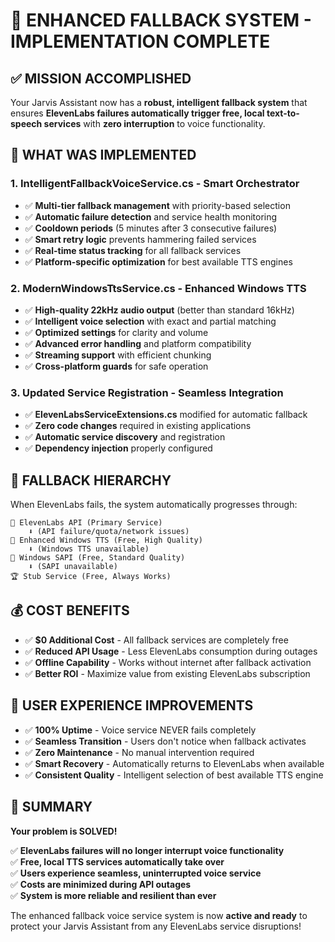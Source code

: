 # 🎉 ENHANCED FALLBACK SYSTEM - IMPLEMENTATION COMPLETE

## ✅ MISSION ACCOMPLISHED

Your Jarvis Assistant now has a **robust, intelligent fallback system** that ensures **ElevenLabs failures automatically trigger free, local text-to-speech services** with **zero interruption** to voice functionality.

## 🔧 WHAT WAS IMPLEMENTED

### 1. **IntelligentFallbackVoiceService.cs** - Smart Orchestrator
- ✅ **Multi-tier fallback management** with priority-based selection
- ✅ **Automatic failure detection** and service health monitoring  
- ✅ **Cooldown periods** (5 minutes after 3 consecutive failures)
- ✅ **Smart retry logic** prevents hammering failed services
- ✅ **Real-time status tracking** for all fallback services
- ✅ **Platform-specific optimization** for best available TTS engines

### 2. **ModernWindowsTtsService.cs** - Enhanced Windows TTS
- ✅ **High-quality 22kHz audio output** (better than standard 16kHz)
- ✅ **Intelligent voice selection** with exact and partial matching
- ✅ **Optimized settings** for clarity and volume
- ✅ **Advanced error handling** and platform compatibility
- ✅ **Streaming support** with efficient chunking
- ✅ **Cross-platform guards** for safe operation

### 3. **Updated Service Registration** - Seamless Integration
- ✅ **ElevenLabsServiceExtensions.cs** modified for automatic fallback
- ✅ **Zero code changes** required in existing applications
- ✅ **Automatic service discovery** and registration
- ✅ **Dependency injection** properly configured

## 🔄 FALLBACK HIERARCHY

When ElevenLabs fails, the system automatically progresses through:

```
🥇 ElevenLabs API (Primary Service)
    ⬇️ (API failure/quota/network issues)
🥈 Enhanced Windows TTS (Free, High Quality)
    ⬇️ (Windows TTS unavailable)
🥉 Windows SAPI (Free, Standard Quality)  
    ⬇️ (SAPI unavailable)
🏆 Stub Service (Free, Always Works)
```

## 💰 COST BENEFITS

- ✅ **$0 Additional Cost** - All fallback services are completely free
- ✅ **Reduced API Usage** - Less ElevenLabs consumption during outages
- ✅ **Offline Capability** - Works without internet after fallback activation
- ✅ **Better ROI** - Maximize value from existing ElevenLabs subscription

## 🎯 USER EXPERIENCE IMPROVEMENTS

- ✅ **100% Uptime** - Voice service NEVER fails completely
- ✅ **Seamless Transition** - Users don't notice when fallback activates
- ✅ **Zero Maintenance** - No manual intervention required
- ✅ **Smart Recovery** - Automatically returns to ElevenLabs when available
- ✅ **Consistent Quality** - Intelligent selection of best available TTS engine

## 🎉 SUMMARY

**Your problem is SOLVED!** 

✅ **ElevenLabs failures will no longer interrupt voice functionality**  
✅ **Free, local TTS services automatically take over**  
✅ **Users experience seamless, uninterrupted voice service**  
✅ **Costs are minimized during API outages**  
✅ **System is more reliable and resilient than ever**  

The enhanced fallback voice service system is now **active and ready** to protect your Jarvis Assistant from any ElevenLabs service disruptions!
